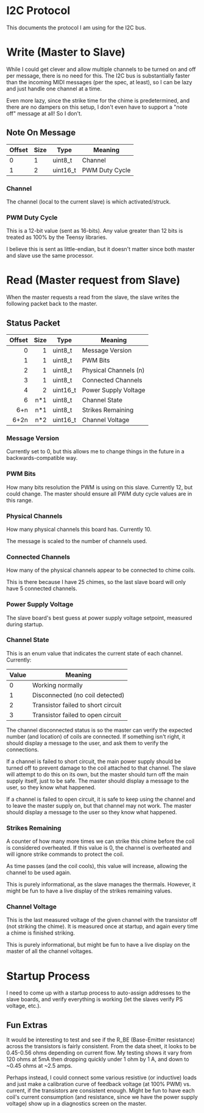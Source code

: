 # I2C Protocol

This documents the protocol I am using for the I2C bus.

# Write (Master to Slave)

While I could get clever and allow multiple channels to be turned on and off per
message, there is no need for this. The I2C bus is substantially faster than the
incoming MIDI messages (per the spec, at least), so I can be lazy and just
handle one channel at a time.

Even more lazy, since the strike time for the chime is predetermined, and there
are no dampers on this setup, I don't even have to support a "note off" message
at all! So I don't.

## Note On Message

| Offset | Size |   Type   |    Meaning     |
|--------|------|----------|----------------|
|      0 |    1 | uint8_t  | Channel        |
|      1 |    2 | uint16_t | PWM Duty Cycle |

### Channel

The channel (local to the current slave) is which activated/struck.

### PWM Duty Cycle

This is a 12-bit value (sent as 16-bits). Any value greater than 12 bits is
treated as 100% by the Teensy libraries.

I believe this is sent as little-endian, but it doesn't matter since both master
and slave use the same processor.

# Read (Master request from Slave)

When the master requests a read from the slave, the slave writes the following
packet back to the master.

## Status Packet

| Offset | Size |   Type   |        Meaning        |
| -----: | ---: | -------- | --------------------- |
|      0 |    1 | uint8_t  | Message Version       |
|      1 |    1 | uint8_t  | PWM Bits              |
|      2 |    1 | uint8_t  | Physical Channels (n) |
|      3 |    1 | uint8_t  | Connected Channels    |
|      4 |    2 | uint16_t | Power Supply Voltage  |
|      6 |  n*1 | uint8_t  | Channel State         |
|    6+n |  n*1 | uint8_t  | Strikes Remaining     |
|   6+2n |  n*2 | uint16_t | Channel Voltage       |

### Message Version

Currently set to 0, but this allows me to change things in the future in a
backwards-compatible way.

### PWM Bits

How many bits resolution the PWM is using on this slave. Currently 12, but could
change. The master should ensure all PWM duty cycle values are in this range.

### Physical Channels

How many physical channels this board has. Currently 10.

The message is scaled to the number of channels used.

### Connected Channels

How many of the physical channels appear to be connected to chime coils.

This is there because I have 25 chimes, so the last slave board will only have
5 connected channels.

### Power Supply Voltage

The slave board's best guess at power supply voltage setpoint, measured during
startup.

### Channel State

This is an enum value that indicates the current state of each channel.
Currently:

| Value |              Meaning               |
| ----- | ---------------------------------- |
|     0 | Working normally                   |
|     1 | Disconnected (no coil detected)    |
|     2 | Transistor failed to short circuit |
|     3 | Transistor failed to open circuit  |

The channel disconnected status is so the master can verify the expected number
(and location) of coils are connected. If something isn't right, it should
display a message to the user, and ask them to verify the connections.

If a channel is failed to short circuit, the main power supply should be turned
off to prevent damage to the coil attached to that channel. The slave will
attempt to do this on its own, but the master should turn off the main supply
itself, just to be safe. The master should display a message to the user, so
they know what happened.

If a channel is failed to open circuit, it is safe to keep using the channel and
to leave the master supply on, but that channel may not work. The master should
display a message to the user so they know what happened.

### Strikes Remaining

A counter of how many more times we can strike this chime before the coil is
considered overheated. If this value is 0, the channel is overheated and will
ignore strike commands to protect the coil.

As time passes (and the coil cools), this value will increase, allowing the
channel to be used again.

This is purely informational, as the slave manages the thermals. However, it
might be fun to have a live display of the strikes remaining values.

### Channel Voltage

This is the last measured voltage of the given channel with the transistor off
(not striking the chime). It is measured once at startup, and again every time
a chime is finished striking.

This is purely informational, but might be fun to have a live display on the
master of all the channel voltages.

# Startup Process

I need to come up with a startup process to auto-assign addresses to the slave
boards, and verify everything is working (let the slaves verify PS voltage,
etc.).

## Fun Extras

It would be interesting to test and see if the R_BE (Base-Emitter resistance)
across the transistors is fairly consistent. From the data sheet, it looks to be
0.45-0.56 ohms depending on current flow. My testing shows it vary from 120 ohms
at 5mA then dropping quickly under 1 ohm by 1 A, and down to ~0.45 ohms at ~2.5
amps.

Perhaps instead, I could connect some various resistive (or inductive) loads and
just make a calibration curve of feedback voltage (at 100% PWM) vs. current, if
the transistors are consistent enough. Might be fun to have each coil's current
consumption (and resistance, since we have the power supply voltage) show up in
a diagnostics screen on the master.
